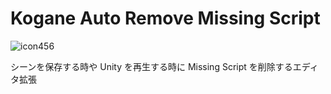 # Kogane Auto Remove Missing Script

![icon456](https://user-images.githubusercontent.com/6134875/187063997-8383de5f-9f2b-46a4-8204-f9526faf866d.gif)

シーンを保存する時や Unity を再生する時に Missing Script を削除するエディタ拡張
